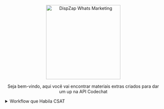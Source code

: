   <p align="center">
  <img src="https://app.dispzap.com/brand-assets/logo.svg" alt="DispZap Whats Marketing" width="240" />
  <p align="center">Seja bem-vindo, aqui você vai encontrar materiais extras criados para dar um up na API Codechat</p>
  </p>

  <details>
<summary>Workflow que Habila CSAT</summary>

Para habilitar CSAT (Pesquisa de Satisfação ao Cliente) em seu Chatwoot, basta ir até o diretório `workflow-n8n` e baixar e importar o Workflow `CsatToChatwootCodechat.json`

PASSO 01: No NODE `ConsultaIDBanco` adicione suas credenciais do banco de dados Postgres

```bash
#host
localhost

#Database
chatwoot_production

#user
chatwoot

#Password
Adicone a senha do Postgres. Você encontra no arquivo
.env do chatwoot em /home/chatwoot/chatwoot/.env

```

PASSO 02: Vá até o NODE `SetMensagem`

#Vá até o campo value e procure pela variavél `#suaurlchatwoot` e adicione o endereço de instalação do seu chatwoot

`https://app.chatwoot.com/survey/responses/{{ $node["ConsultaIDBanco"].json["uuid"] }}`

PASSO 03: Ajuste envio no NODE `SendMSGCodechat`

#Na URL onde ta escrito `#urlcodechat` adicione o endereço da api codechat. Em `#suainstancia` é o nome de sua caixa de entrada

### Hora de testar se tudo está correto!
Vai até o chatwoot, clique em `Configurações`, depois em `Caixa de Entrada` abra as configrações, encontre a opção `Habilitar CSAT` e deixe como ativado.
Agora vá até automações e crie uma nova automação com o evento `Conversation Updated` e deixe o status como `resolvida`. Em ações escolha `Send Webhook Event` e adicione o webhook do workflow baixado.

Pronto!

Agora quando uma conversa for fechada será enviado para o cliente um link com a pesquisa de satisfação.

### Integração Concluída ✅

Caso tenha alguma dúvida [Chama no WhatsApp](https://wa.me/557998178275?text=Gost%C3%A1ria%20de%20contratar%20o%20servi%C3%A7o%20de%20consultoria%20sobre%20com%20o%20Chatwoot!) tenho alguns planos para consultoria individual.

  </details>
